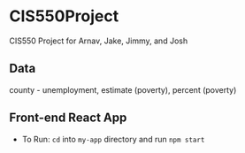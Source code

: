 # CIS550Project

CIS550 Project for Arnav, Jake, Jimmy, and Josh

## Data
county - unemployment, estimate (poverty), percent (poverty)

## Front-end React App
* To Run: `cd` into `my-app` directory and run `npm start`

